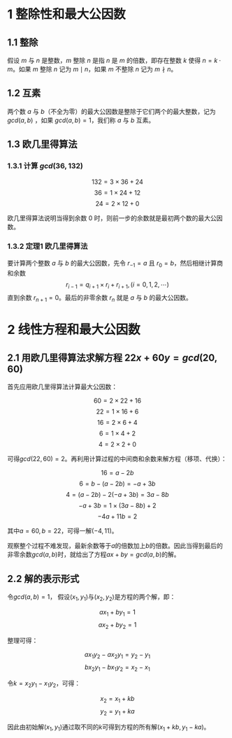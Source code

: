# 1 整除性和最大公因数

## 1.1 整除
假设 $m$ 与 $n$ 是整数，$m$ 整除 $n$ 是指 $n$ 是 $m$ 的倍数，即存在整数 $k$ 使得 $n = k \cdot m$。如果 $m$ 整除 $n$ 记为 $m \mid n$，如果 $m$ 不整除 $n$ 记为 $m \nmid n$。

## 1.2 互素
两个数 $a$ 与 $b$（不全为零）的最大公因数是整除于它们两个的最大整数，记为 $gcd(a, b)$ ，如果 $gcd(a, b)=1$，我们称 $a$ 与 $b$ 互素。

## 1.3 欧几里得算法
### 1.3.1 计算 $gcd(36, 132)$
$$132 = 3 \times 36 + 24$$
$$36 = 1 \times 24 + 12$$
$$24 = 2 \times 12 + 0$$

欧几里得算法说明当得到余数 $0$ 时，则前一步的余数就是最初两个数的最大公因数。 

### 1.3.2 定理1 欧几里得算法

要计算两个整数 $a$ 与 $b$ 的最大公因数，先令 $r_{-1} = a$ 且 $r_0 = b$，然后相继计算商和余数 
$$r_{i - 1} = q_{i + 1} \times r_i + r_{i + 1}, (i = 0,1,2,\cdots)$$
直到余数 $r_{n + 1} = 0$。最后的非零余数 $r_{n}$ 就是 $a$ 与 $b$ 的最大公因数。

# 2 线性方程和最大公因数

## 2.1 用欧几里得算法求解方程 $22x + 60y = gcd(20, 60)$

首先应用欧几里得算法计算最大公因数：

$$60 = 2 \times 22 + 16$$
$$22 = 1 \times 16 + 6$$
$$16 = 2 \times 6 + 4$$
$$6 = 1 \times 4 + 2$$
$$4 = 2 \times 2 + 0$$

可得$gcd(22,60) = 2$。再利用计算过程的中间商和余数来解方程（移项、代换）：

$$16 = a - 2b$$
$$6 = b - (a - 2b) = -a + 3b$$
$$4 = (a - 2b) - 2(-a + 3b) = 3a -8b$$
$$-a + 3b = 1 \times (3a - 8b) + 2$$
$$-4a + 11b = 2$$

其中$a = 60, b = 22$，可得一解$(-4, 11)$。

观察整个过程不难发现，最新余数等于$a$的倍数加上$b$的倍数。因此当得到最后的非零余数$gcd(a,b)$时，就给出了方程$ax + by = gcd(a, b)$的解。

## 2.2 解的表示形式

令$gcd(a, b) = 1$， 假设$(x_1, y_1)$与$(x_2, y_2)$是方程的两个解，即：

$$ax_1 + by_1 = 1$$
$$ax_2 + by_2 = 1$$

整理可得：

$$ax_1y_2 - ax_2y_1 = y_2 - y_1$$
$$bx_2y_1 - bx_1y_2 = x_2 - x_1$$

令$k = x_2y_1 - x_1y_2$，可得：

$$x_2 = x_1 + kb$$
$$y_2 = y_1 + ka$$

因此由初始解$(x_1, y_1)$通过取不同的$k$可得到方程的所有解$(x_1 + kb, y_1 - ka)$。
